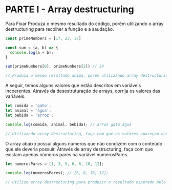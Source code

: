 # PARTE I - Array destructuring

Para Fixar
Produza o mesmo resultado do código, porém utilizando o array destructuring para recolher a função e a saudação.

```js
const primeNumbers = [17, 23, 37]

const sum = (a, b) => {
  console.log(a + b);
}

sum(primeNumbers[0], primeNumbers[2]) // 54

// Produza o mesmo resultado acima, porém utilizando array destructuring
```

A seguir, temos alguns valores que estão descritos em variáveis incoerentes. Através da desestruturação de arrays, corrija os valores das variáveis.

```js
let comida = 'gato';
let animal = 'água';
let bebida = 'arroz';

console.log(comida, animal, bebida); // arroz gato água

// Utilizando array destructuring, faça com que os valores apareçam nas variáveis correspondentes ao seu verdadeiro tipo
```

O array abaixo possui alguns números que não condizem com o conteúdo que ele deveria possuir. Através de array destructuring, faça com que existam apenas números pares na variável numerosPares.

```js
let numerosPares = [1, 3, 5, 6, 8, 10, 12];

console.log(numerosPares); // [6, 8, 10, 12];

// Utilize array destructuring para produzir o resultado esperado pelo console.log acima
```